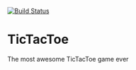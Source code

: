 [![Build Status](https://travis-ci.org/Hugbod1/TicTacToe.svg)](https://travis-ci.org/Hugbod1/TicTacToe)

# TicTacToe
The most awesome TicTacToe game ever

